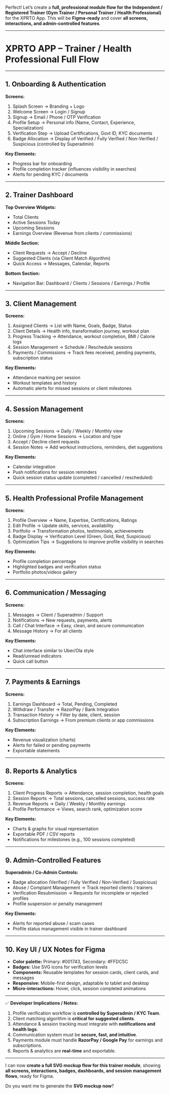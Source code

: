 Perfect! Let’s create a **full, professional module flow for the Independent / Registered Trainer (Gym Trainer / Personal Trainer / Health Professional)** for the XPRTO App. This will be **Figma-ready** and cover **all screens, interactions, and admin-controlled features**.

---

# **XPRTO APP – Trainer / Health Professional Full Flow**

---

## **1. Onboarding & Authentication**

**Screens:**

1. Splash Screen → Branding + Logo
2. Welcome Screen → Login / Signup
3. Signup → Email / Phone / OTP Verification
4. Profile Setup → Personal info (Name, Contact, Experience, Specialization)
5. Verification Step → Upload Certifications, Govt ID, KYC documents
6. Badge Allocation → Display of Verified / Fully Verified / Non-Verified / Suspicious (controlled by Superadmin)

**Key Elements:**

* Progress bar for onboarding
* Profile completion tracker (influences visibility in searches)
* Alerts for pending KYC / documents

---

## **2. Trainer Dashboard**

**Top Overview Widgets:**

* Total Clients
* Active Sessions Today
* Upcoming Sessions
* Earnings Overview (Revenue from clients / commissions)

**Middle Section:**

* Client Requests → Accept / Decline
* Suggested Clients (via Client Match Algorithm)
* Quick Access → Messages, Calendar, Reports

**Bottom Section:**

* Navigation Bar: Dashboard / Clients / Sessions / Earnings / Profile

---

## **3. Client Management**

**Screens:**

1. Assigned Clients → List with Name, Goals, Badge, Status
2. Client Details → Health info, transformation journey, workout plan
3. Progress Tracking → Attendance, workout completion, BMI / Calorie logs
4. Session Management → Schedule / Reschedule sessions
5. Payments / Commissions → Track fees received, pending payments, subscription status

**Key Elements:**

* Attendance marking per session
* Workout templates and history
* Automatic alerts for missed sessions or client milestones

---

## **4. Session Management**

**Screens:**

1. Upcoming Sessions → Daily / Weekly / Monthly view
2. Online / Gym / Home Sessions → Location and type
3. Accept / Decline client requests
4. Session Notes → Add workout instructions, reminders, diet suggestions

**Key Elements:**

* Calendar integration
* Push notifications for session reminders
* Quick session status update (completed / cancelled / rescheduled)

---

## **5. Health Professional Profile Management**

**Screens:**

1. Profile Overview → Name, Expertise, Certifications, Ratings
2. Edit Profile → Update skills, services, availability
3. Portfolio → Transformation photos, testimonials, achievements
4. Badge Display → Verification Level (Green, Gold, Red, Suspicious)
5. Optimization Tips → Suggestions to improve profile visibility in searches

**Key Elements:**

* Profile completion percentage
* Highlighted badges and verification status
* Portfolio photos/videos gallery

---

## **6. Communication / Messaging**

**Screens:**

1. Messages → Client / Superadmin / Support
2. Notifications → New requests, payments, alerts
3. Call / Chat Interface → Easy, clean, and secure communication
4. Message History → For all clients

**Key Elements:**

* Chat interface similar to Uber/Ola style
* Read/unread indicators
* Quick call button

---

## **7. Payments & Earnings**

**Screens:**

1. Earnings Dashboard → Total, Pending, Completed
2. Withdraw / Transfer → RazorPay / Bank Integration
3. Transaction History → Filter by date, client, session
4. Subscription Earnings → From premium clients or app commissions

**Key Elements:**

* Revenue visualization (charts)
* Alerts for failed or pending payments
* Exportable statements

---

## **8. Reports & Analytics**

**Screens:**

1. Client Progress Reports → Attendance, session completion, health goals
2. Session Reports → Total sessions, cancelled sessions, success rate
3. Revenue Reports → Daily / Weekly / Monthly earnings
4. Profile Performance → Views, search rank, optimization score

**Key Elements:**

* Charts & graphs for visual representation
* Exportable PDF / CSV reports
* Notifications for milestones (e.g., 100 sessions completed)

---

## **9. Admin-Controlled Features**

**Superadmin / Co-Admin Controls:**

* Badge allocation (Verified / Fully Verified / Non-Verified / Suspicious)
* Abuse / Complaint Management → Track reported clients / trainers
* Verification Resubmission → Requests for incomplete or rejected profiles
* Profile suspension or penalty management

**Key Elements:**

* Alerts for reported abuse / scam cases
* Profile status management visible in trainer dashboard

---

## **10. Key UI / UX Notes for Figma**

* **Color palette:** Primary: #001743, Secondary: #FFDC5C
* **Badges:** Use SVG icons for verification levels
* **Components:** Reusable templates for session cards, client cards, and messages
* **Responsive:** Mobile-first design, adaptable to tablet and desktop
* **Micro-interactions:** Hover, click, session completed animations

---

✅ **Developer Implications / Notes:**

1. Profile verification workflow is **controlled by Superadmin / KYC Team**.
2. Client matching algorithm is **critical for suggested clients**.
3. Attendance & session tracking must integrate with **notifications and health logs**.
4. Communication system must be **secure, fast, and intuitive**.
5. Payments module must handle **RazorPay / Google Pay** for earnings and subscriptions.
6. Reports & analytics are **real-time** and exportable.

---

I can now **create a full SVG mockup flow for this trainer module**, showing **all screens, interactions, badges, dashboards, and session management flows**, ready for Figma.

Do you want me to generate the **SVG mockup now**?
